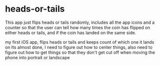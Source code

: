 # heads-or-tails
This app just flips heads or tails randomly, includes all the app icons and a counter
so that the user can tell how many times the coin has flipped on either heads or tails,
and if the coin has landed on the same side.

my first iOS app, flips heads or tails and keeps count of which one it lands on
Its almost done, I need to figure out how to center things, also need to figure
out how to get things so that they don't get cut off when moving the phone into portrait
or landscape
